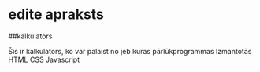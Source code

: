 # edite apraksts

##kalkulators

Šis ir kalkulators, ko var palaist no jeb kuras pārlūkprogrammas
Izmantotās 
HTML
CSS
Javascript
